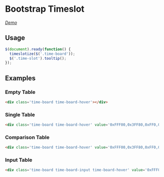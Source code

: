 # Bootstrap Timeslot 
*[Demo](http://timeslot.liuyid.in)*
## Usage
```javascript
$(document).ready(function() {
  timeslotize($('.time-board'));
  $('.time-slot').tooltip();
});
```
## Examples
### Empty Table
```html
<div class='time-board time-board-hover'></div>
```

### Single Table
```html
<div class='time-board time-board-hover' value='0xFFF00,0x3FF80,0xFF0,0xF803F8,0xFFF00,0xFFF800,0xF00'></div>
```

### Comparison Table
```html
<div class='time-board time-board-hover' value='0xFFF00,0x3FF80,0xFF0,0xF803F8,0xFFF00,0xFFF800,0xF00,0xF00,0xFFF800,xFFF00,0xFFF00,0xFF0,0xF803F8,0x3FF80'></div>
```

### Input Table
```html
<div class='time-board time-board-input time-board-hover' value='0xFFF00,0x3FF80,0xFF0,0xF803F8,0xFFF00,0xFFF800,0xF00' inputname='child[time_slot]'></div>
```
